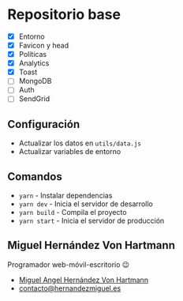 # Repositorio base

-   [x] Entorno
-   [x] Favicon y head
-   [x] Políticas
-   [x] Analytics
-   [x] Toast
-   [ ] MongoDB
-   [ ] Auth
-   [ ] SendGrid

## Configuración

-   Actualizar los datos en `utils/data.js`
-   Actualizar variables de entorno

## Comandos

-   `yarn` - Instalar dependencias
-   `yarn dev` - Inicia el servidor de desarrollo
-   `yarn build` - Compila el proyecto
-   `yarn start` - Inicia el servidor de producción

## Miguel Hernández Von Hartmann

Programador web-móvil-escritorio :wink:

-   [Miguel Angel Hernández Von Hartmann](https://hernandezmiguel.es)
-   [contacto@hernandezmiguel.es](maito:contacto@hernandezmiguel.es)
